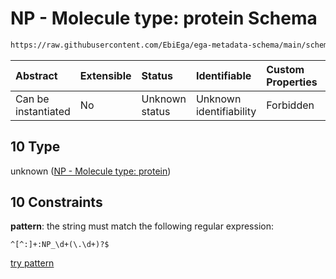 # NP - Molecule type: protein Schema

```txt
https://raw.githubusercontent.com/EbiEga/ega-metadata-schema/main/schemas/EGA.common-definitions.json#/definitions/curie_refseq_pattern/oneOf/10
```



| Abstract            | Extensible | Status         | Identifiable            | Custom Properties | Additional Properties | Access Restrictions | Defined In                                                                                           |
| :------------------ | :--------- | :------------- | :---------------------- | :---------------- | :-------------------- | :------------------ | :--------------------------------------------------------------------------------------------------- |
| Can be instantiated | No         | Unknown status | Unknown identifiability | Forbidden         | Allowed               | none                | [EGA.common-definitions.json\*](../../../schemas/EGA.common-definitions.json "open original schema") |

## 10 Type

unknown ([NP - Molecule type: protein](ega-12-definitions-refseq-accessions-data1098-curie-pattern-oneof-np---molecule-type-protein.md))

## 10 Constraints

**pattern**: the string must match the following regular expression:&#x20;

```regexp
^[^:]+:NP_\d+(\.\d+)?$
```

[try pattern](https://regexr.com/?expression=%5E%5B%5E%3A%5D%2B%3ANP_%5Cd%2B\(%5C.%5Cd%2B\)%3F%24 "try regular expression with regexr.com")
